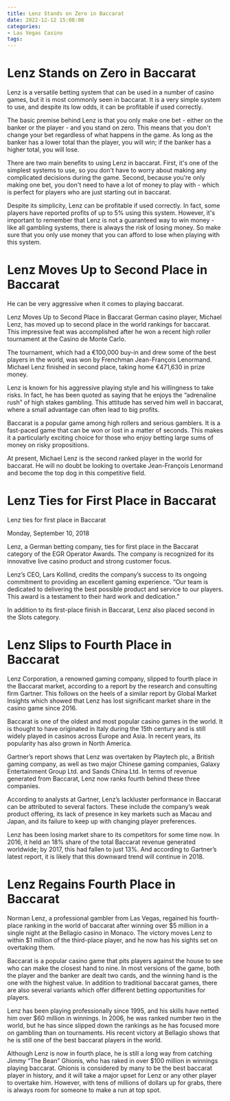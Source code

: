 ```yaml
---
title: Lenz Stands on Zero in Baccarat
date: 2022-12-12 15:08:08
categories:
- Las Vegas Casino
tags:
---
```



#  Lenz Stands on Zero in Baccarat

Lenz is a versatile betting system that can be used in a number of casino games, but it is most commonly seen in baccarat. It is a very simple system to use, and despite its low odds, it can be profitable if used correctly.

The basic premise behind Lenz is that you only make one bet - either on the banker or the player - and you stand on zero. This means that you don't change your bet regardless of what happens in the game. As long as the banker has a lower total than the player, you will win; if the banker has a higher total, you will lose.

There are two main benefits to using Lenz in baccarat. First, it's one of the simplest systems to use, so you don't have to worry about making any complicated decisions during the game. Second, because you're only making one bet, you don't need to have a lot of money to play with - which is perfect for players who are just starting out in baccarat.

Despite its simplicity, Lenz can be profitable if used correctly. In fact, some players have reported profits of up to 5% using this system. However, it's important to remember that Lenz is not a guaranteed way to win money - like all gambling systems, there is always the risk of losing money. So make sure that you only use money that you can afford to lose when playing with this system.

#  Lenz Moves Up to Second Place in Baccarat
He can be very aggressive when it comes to playing baccarat.

Lenz Moves Up to Second Place in Baccarat
German casino player, Michael Lenz, has moved up to second place in the world rankings for baccarat. This impressive feat was accomplished after he won a recent high roller tournament at the Casino de Monte Carlo.

The tournament, which had a €100,000 buy-in and drew some of the best players in the world, was won by Frenchman Jean-François Lenormand. Michael Lenz finished in second place, taking home €471,630 in prize money.

Lenz is known for his aggressive playing style and his willingness to take risks. In fact, he has been quoted as saying that he enjoys the “adrenaline rush” of high stakes gambling. This attitude has served him well in baccarat, where a small advantage can often lead to big profits.

Baccarat is a popular game among high rollers and serious gamblers. It is a fast-paced game that can be won or lost in a matter of seconds. This makes it a particularly exciting choice for those who enjoy betting large sums of money on risky propositions.

At present, Michael Lenz is the second ranked player in the world for baccarat. He will no doubt be looking to overtake Jean-François Lenormand and become the top dog in this competitive field.

#  Lenz Ties for First Place in Baccarat

Lenz ties for first place in Baccarat

Monday, September 10, 2018

Lenz, a German betting company, ties for first place in the Baccarat category of the EGR Operator Awards. The company is recognized for its innovative live casino product and strong customer focus.

Lenz’s CEO, Lars Kollind, credits the company’s success to its ongoing commitment to providing an excellent gaming experience. “Our team is dedicated to delivering the best possible product and service to our players. This award is a testament to their hard work and dedication.”

In addition to its first-place finish in Baccarat, Lenz also placed second in the Slots category.

#  Lenz Slips to Fourth Place in Baccarat 

Lenz Corporation, a renowned gaming company, slipped to fourth place in the Baccarat market, according to a report by the research and consulting firm Gartner. This follows on the heels of a similar report by Global Market Insights which showed that Lenz has lost significant market share in the casino game since 2016.

Baccarat is one of the oldest and most popular casino games in the world. It is thought to have originated in Italy during the 15th century and is still widely played in casinos across Europe and Asia. In recent years, its popularity has also grown in North America.

Gartner’s report shows that Lenz was overtaken by Playtech plc, a British gaming company, as well as two major Chinese gaming companies, Galaxy Entertainment Group Ltd. and Sands China Ltd. In terms of revenue generated from Baccarat, Lenz now ranks fourth behind these three companies.

According to analysts at Gartner, Lenz’s lackluster performance in Baccarat can be attributed to several factors. These include the company’s weak product offering, its lack of presence in key markets such as Macau and Japan, and its failure to keep up with changing player preferences.

Lenz has been losing market share to its competitors for some time now. In 2016, it held an 18% share of the total Baccarat revenue generated worldwide; by 2017, this had fallen to just 13%. And according to Gartner’s latest report, it is likely that this downward trend will continue in 2018.

#  Lenz Regains Fourth Place in Baccarat

Norman Lenz, a professional gambler from Las Vegas, regained his fourth-place ranking in the world of baccarat after winning over $5 million in a single night at the Bellagio casino in Monaco. The victory moves Lenz to within $1 million of the third-place player, and he now has his sights set on overtaking them.

Baccarat is a popular casino game that pits players against the house to see who can make the closest hand to nine. In most versions of the game, both the player and the banker are dealt two cards, and the winning hand is the one with the highest value. In addition to traditional baccarat games, there are also several variants which offer different betting opportunities for players.

Lenz has been playing professionally since 1995, and his skills have netted him over $60 million in winnings. In 2006, he was ranked number two in the world, but he has since slipped down the rankings as he has focused more on gambling than on tournaments. His recent victory at Bellagio shows that he is still one of the best baccarat players in the world.

Although Lenz is now in fourth place, he is still a long way from catching Jimmy “The Bean” Ghionis, who has raked in over $100 million in winnings playing baccarat. Ghionis is considered by many to be the best baccarat player in history, and it will take a major upset for Lenz or any other player to overtake him. However, with tens of millions of dollars up for grabs, there is always room for someone to make a run at top spot.